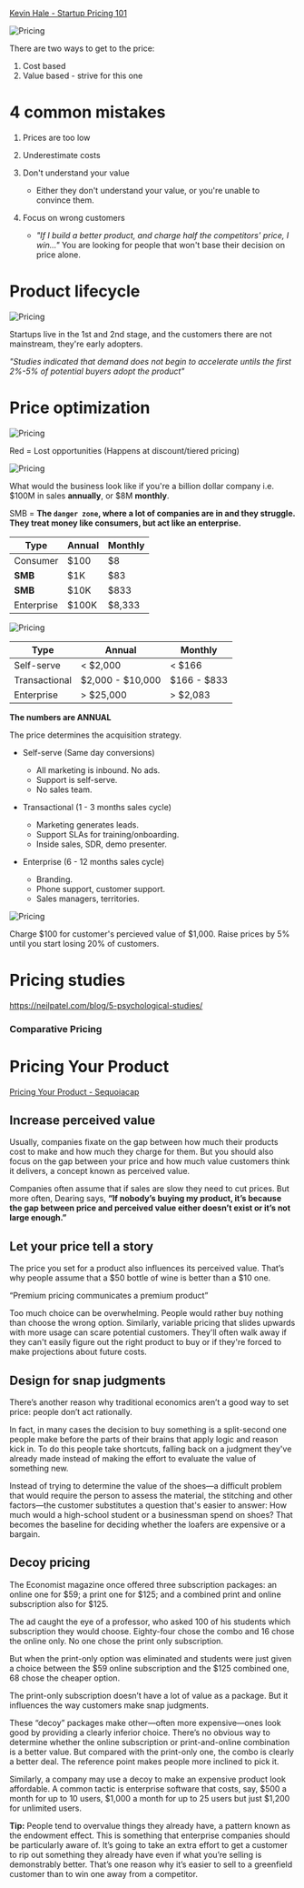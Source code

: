 [Kevin Hale - Startup Pricing 101](https://www.youtube.com/watch?v=jwXlo9gy_k4)

![Pricing](../pics/startup/pricing/pricing_thermometer.jpg)

There are two ways to get to the price:

1. Cost based
2. Value based - strive for this one

# 4 common mistakes

1. Prices are too low

2. Underestimate costs

3. Don't understand your value

    - Either they don't understand your value, or you're unable to convince them.

4. Focus on wrong customers
    - _"If I build a better product, and charge half the competitors' price, I win..."_ You are looking for people that won't base their decision on price alone.

# Product lifecycle

![Pricing](../pics/startup/pricing/pricing_sales_stages.jpg)

Startups live in the 1st and 2nd stage, and the customers there are not mainstream, they're early adopters.

_"Studies indicated that demand does not begin to accelerate untils the first 2%-5% of potential buyers adopt the product"_

# Price optimization

![Pricing](../pics/startup/pricing/pricing_optimization.jpg)

Red = Lost opportunities (Happens at discount/tiered pricing)

![Pricing](../pics/startup/pricing/pricing_billion_formula.jpg)

What would the business look like if you're a billion dollar company i.e. $100M in sales **annually**, or $8M **monthly**.

SMB = **The `danger zone`, where a lot of companies are in and they struggle. They treat money like consumers, but act like an enterprise.**

| Type       | Annual | Monthly |
| ---------- | ------ | ------- |
| Consumer   | \$100  | \$8     |
| **SMB**    | \$1K   | \$83    |
| **SMB**    | \$10K  | \$833   |
| Enterprise | \$100K | \$8,333 |

![Pricing](../pics/startup/pricing/pricing_quadrants.jpg)

| Type          | Annual             | Monthly       |
| ------------- | ------------------ | ------------- |
| Self-serve    | \< \$2,000         | \< \$166      |
| Transactional | \$2,000 - \$10,000 | \$166 - \$833 |
| Enterprise    | \> \$25,000        | \> \$2,083    |

**The numbers are ANNUAL**

The price determines the acquisition strategy.

-   Self-serve (Same day conversions)

    -   All marketing is inbound. No ads.
    -   Support is self-serve.
    -   No sales team.

-   Transactional (1 - 3 months sales cycle)

    -   Marketing generates leads.
    -   Support SLAs for training/onboarding.
    -   Inside sales, SDR, demo presenter.

-   Enterprise (6 - 12 months sales cycle)
    -   Branding.
    -   Phone support, customer support.
    -   Sales managers, territories.

![Pricing](../pics/startup/pricing/pricing_rule.jpg)

Charge $100 for customer's percieved value of $1,000. Raise prices by 5% until you start losing 20% of customers.

# Pricing studies

https://neilpatel.com/blog/5-psychological-studies/

### Comparative Pricing

# Pricing Your Product

[Pricing Your Product - Sequoiacap](https://www.sequoiacap.com/article/pricing-your-product/)

## Increase perceived value

Usually, companies fixate on the gap between how much their products cost to make and how much they charge for them. But you should also focus on the gap between your price and how much value customers think it delivers, a concept known as perceived value.

Companies often assume that if sales are slow they need to cut prices. But more often, Dearing says, **“If nobody’s buying my product, it’s because the gap between price and perceived value either doesn’t exist or it’s not large enough.”**

## Let your price tell a story

The price you set for a product also influences its perceived value. That’s why people assume that a $50 bottle of wine is better than a $10 one.

“Premium pricing communicates a premium product”

Too much choice can be overwhelming. People would rather buy nothing than choose the wrong option. Similarly, variable pricing that slides upwards with more usage can scare potential customers. They'll often walk away if they can't easily figure out the right product to buy or if they're forced to make projections about future costs.

## Design for snap judgments

There’s another reason why traditional economics aren’t a good way to set price: people don’t act rationally.

In fact, in many cases the decision to buy something is a split-second one people make before the parts of their brains that apply logic and reason kick in. To do this people take shortcuts, falling back on a judgment they've already made instead of making the effort to evaluate the value of something new.

Instead of trying to determine the value of the shoes—a difficult problem that would require the person to assess the material, the stitching and other factors—the customer substitutes a question that's easier to answer: How much would a high-school student or a businessman spend on shoes? That becomes the baseline for deciding whether the loafers are expensive or a bargain.

## Decoy pricing

The Economist magazine once offered three subscription packages: an online one for $59; a print one for $125; and a combined print and online subscription also for \$125.

The ad caught the eye of a professor, who asked 100 of his students which subscription they would choose. Eighty-four chose the combo and 16 chose the online only. No one chose the print only subscription.

But when the print-only option was eliminated and students were just given a choice between the $59 online subscription and the $125 combined one, 68 chose the cheaper option.

The print-only subscription doesn’t have a lot of value as a package. But it influences the way customers make snap judgments.

These “decoy” packages make other—often more expensive—ones look good by providing a clearly inferior choice. There’s no obvious way to determine whether the online subscription or print-and-online combination is a better value. But compared with the print-only one, the combo is clearly a better deal. The reference point makes people more inclined to pick it.

Similarly, a company may use a decoy to make an expensive product look affordable. A common tactic is enterprise software that costs, say, $500 a month for up to 10 users, $1,000 a month for up to 25 users but just \$1,200 for unlimited users.

**Tip:** People tend to overvalue things they already have, a pattern known as the endowment effect. This is something that enterprise companies should be particularly aware of. It’s going to take an extra effort to get a customer to rip out something they already have even if what you’re selling is demonstrably better. That’s one reason why it’s easier to sell to a greenfield customer than to win one away from a competitor.
